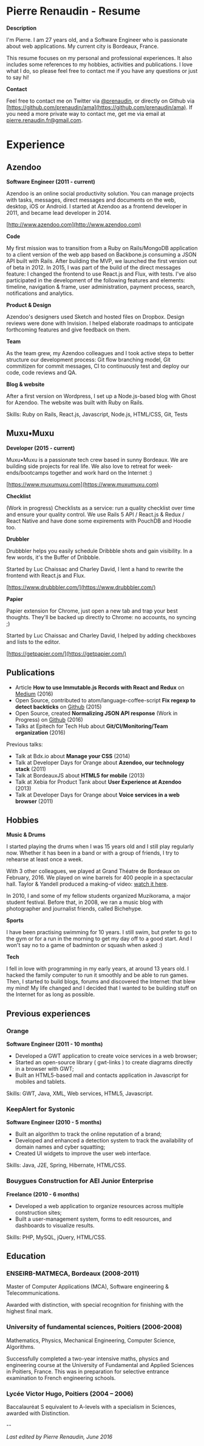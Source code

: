 # Pierre Renaudin - Resume

**Description**

I'm Pierre. I am 27 years old, and a Software Engineer who is passionate about web applications. My current city is Bordeaux, France.

This resume focuses on my personal and professional experiences. It also includes some references to my hobbies, activities and publications. I love what I do, so please feel free to contact me if you have any questions or just to say hi!

**Contact**

Feel free to contact me on Twitter via [@prenaudin](https://www.twitter.com/prenaudin), or directly on Github via [https://github.com/prenaudin/ama](https://github.com/prenaudin/ama). If you need a more private way to contact me, get me via email at pierre.renaudin.fr@gmail.com.


# Experience

## Azendoo
**Software Engineer (2011 - current)**

Azendoo is an online social productivity solution. You can manage projects with tasks, messages, direct messages and documents on the web, desktop, iOS or Android. I started at Azendoo as a frontend developer in 2011, and became lead developer in 2014.

[http://www.azendoo.com](http://www.azendoo.com)

**Code**

My first mission was to transition from a Ruby on Rails/MongoDB application to a client version of the web app based on Backbone.js consuming a JSON API built with Rails. After building the MVP, we launched the first version out of beta in 2012. In 2015, I was part of the build of the direct messages feature: I changed the frontend to use React.js and Flux, with tests. I've also participated in the development of the following features and elements: timeline, navigation & frame, user administration, payment process, search, notifications and analytics.

**Product & Design**

Azendoo's designers used Sketch and hosted files on Dropbox. Design reviews were done with Invision. I helped elaborate roadmaps to anticipate forthcoming features and give feedback on them.

**Team**

As the team grew, my Azendoo colleagues and I took active steps to better structure our development process: Git flow branching model, Git commitizen for commit messages, CI to continuously test and deploy our code, code reviews and QA.

**Blog & website**

After a first version on Wordpress, I set up a Node.js-based blog with Ghost for Azendoo. The website was built with Ruby on Rails.

Skills: Ruby on Rails, React.js, Javascript, Node.js, HTML/CSS, Git, Tests

## Muxu•Muxu

**Developer (2015 - current)**

Muxu•Muxu is a passionate tech crew based in sunny Bordeaux. We are building side
projects for real life. We also love to retreat for week-ends/bootcamps together and work hard on the Internet :)

[https://www.muxumuxu.com](https://www.muxumuxu.com)

**Checklist**

(Work in progress) Checklists as a service: run a quality checklist over time and ensure your quality control. We use Rails 5 API / React.js & Redux / React Native and have done some expirements with PouchDB and Hoodie too.

**Drubbler**

Drubbbler helps you easily schedule Dribbble shots and gain visibility. 
In a few words, it's the Buffer of Dribbble.

Started by Luc Chaissac and Charley David, I lent a hand to rewrite the frontend with React.js and Flux.

[https://www.drubbbler.com/](https://www.drubbbler.com/)

**Papier**

Papier extension for Chrome, just open a new tab and trap your best thoughts. They'll be backed up directly to Chrome: no accounts, no syncing ;)

Started by Luc Chaissac and Charley David, I helped by adding checkboxes and lists to the editor.

[https://getpapier.com/](https://getpapier.com/)


## Publications

- Article **How to use Immutable.js Records with React and Redux** on [Medium](https://medium.com/@pierrerenaudin/immutable-record-react-redux-99f389ed676) (2016)
- Open Source, contributed to atom/language-coffee-script **Fix regexp to detect backticks** on [Github](https://github.com/atom/language-coffee-script/pull/51) (2015)
- Open Source, created **Normalizing JSON API response** (Work in Progress) on [Github](https://github.com/prenaudin/normalize-json-api) (2016)
- Talks at Epitech for Tech Hub about **Git/CI/Monitoring/Team organization** (2016)
 
Previous talks:

- Talk at Bdx.io about **Manage your CSS** (2014)
- Talk at Developer Days for Orange about **Azendoo, our technology stack** (2011)
- Talk at BordeauxJS about **HTML5 for mobile** (2013)
- Talk at Xebia for Product Tank about **User Experience at Azendoo** (2013)
- Talk at Developer Days for Orange about **Voice services in a web browser** (2011)

## Hobbies

**Music & Drums** 

I started playing the drums when I was 15 years old and I still play regularly now. Whether it has been in a band or with a group of friends, I try to rehearse at least once a week.

With 3 other colleagues, we played at Grand Théatre de Bordeaux on February, 2016. We played on wine barrels for 400 people in a spectacular hall. Taylor & Yandell produced a making-of video: [watch it here](https://www.youtube.com/watch?v=0a6l7J3W9H0).

In 2010, I and some of my fellow students organized Muzikorama, a major student festival. Before that, in 2008, we ran a music blog with photographer and journalist friends, called Bichehype.


**Sports**

I have been practising swimming for 10 years. I still swim, but prefer to go to the gym or for a run in the morning to get my day off to a good start. And I won't say no to a game of badminton or squash when asked :)


**Tech**

I fell in love with programming in my early years, at around 13 years old. I hacked the family computer to run it smoothly and be able to run games. Then, I started to build blogs, forums and discovered the Internet: that blew my mind! My life changed and I decided that I wanted to be building stuff on the Internet for as long as possible.


## Previous experiences

### Orange

**Software Engineer (2011 - 10 months)**

- Developed a GWT application to create voice services in a web browser;
- Started an open-source library ( gwt-links ) to create diagrams directly in a browser with GWT;
- Built an HTML5-based mail and contacts application in Javascript for mobiles and tablets.

Skills: GWT, Java, XML, Web services, HTML5, Javascript.

### KeepAlert for Systonic

**Software Engineer (2010 - 5 months)**

- Built an algorithm to track the online reputation of a brand;
- Developed and enhanced a detection system to track the availability of domain names and cyber squatting;
- Created UI widgets to improve the user web interface.

Skills: Java, J2E, Spring, Hibernate, HTML/CSS.

### Bouygues Construction for AEI Junior Enterprise 

**Freelance (2010 - 6 months)**

- Developed a web application to organize resources across multiple construction sites;
- Built a user-management system, forms to edit resources, and dashboards to visualize results.

Skills: PHP, MySQL, jQuery, HTML/CSS.


## Education

### ENSEIRB-MATMECA, Bordeaux (2008-2011)

Master of Computer Applications (MCA), Software engineering & Telecommunications.

Awarded with distinction, with special recognition for finishing with the highest final mark.

### University of fundamental sciences, Poitiers (2006-2008)

Mathematics, Physics, Mechanical Engineering, Computer Science, Algorithms.

Successfully completed a two-year intensive maths, physics and engineering course at the University of Fundamental and Applied Sciences in Poitiers, France. This was in preparation for selective entrance examination to French engineering schools. 

### Lycée Victor Hugo, Poitiers (2004 – 2006)
Baccalauréat S equivalent to A-levels with a specialism in Sciences, awarded with Distinction.


--

*Last edited by Pierre Renaudin, June 2016*
